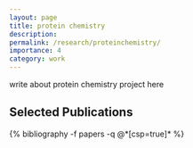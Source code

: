 ```yaml
---
layout: page
title: protein chemistry
description: 
permalink: /research/proteinchemistry/
importance: 4
category: work
---
```


write about protein chemistry project here

<div class="publications">
  <h2>Selected Publications</h2>
  {% bibliography -f papers -q @*[csp=true]* %}
</div>
